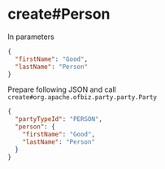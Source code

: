 # create#Person

In parameters

```json
{
  "firstName": "Good",
  "lastName": "Person"
}

```

Prepare following JSON and call `create#org.apache.ofbiz.party.party.Party`

```json
{
  "partyTypeId": "PERSON",
  "person": {
    "firstName": "Good",
    "lastName": "Person"
  }
}

```
